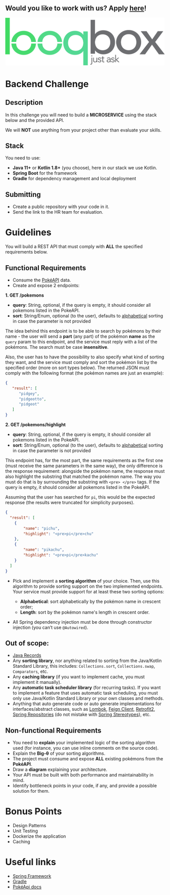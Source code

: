 ## Would you like to work with us? Apply [here](https://looqbox.gupy.io/)!

![Looqbox](logo.png)
# Backend Challenge

## Description

In this challenge you will need to build a **MICROSERVICE** using the stack below and the provided API.

We will **NOT** use anything from your project other than evaluate your skills.

## Stack

You need to use:

- **Java 11+** or **Kotlin 1.8+** (you choose), here in our stack we use Kotlin.
- **Spring Boot** for the framework
- **Gradle** for dependency management and local deployment

## Submitting

- Create a public repository with your code in it.
- Send the link to the HR team for evaluation.

# Guidelines

You will build a REST API that must comply with **ALL** the specified requirements below.

## Functional Requirements

- Consume the [PokéAPI](https://pokeapi.co/docs/v2) data.
- Create and expose 2 endpoints:

**1. GET /pokemons**

- **query**: String, optional, if the query is empty, it should consider all pokemons listed in the PokeAPI.
- **sort**: String/Enum, optional (to the user), defaults to <u>alphabetical</u> sorting in case the parameter is not provided

The idea behind this endpoint is to be able to search by pokémons by their name - the user will send a **part** (any part) of the pokémon **name** as the `query` param to this endpoint, and the service must reply with a list of the pokémons. The search must be case **insensitive**.

Also, the user has to have the possibility to also specify what kind of sorting they want, and the service must comply and sort the pokémon list by the specified order (more on sort types below). The returned JSON must comply with the following format (the pokémon names are just an example):

```JSON
{
   "result": [
      "pidgey",
      "pidgeotto",
      "pidgeot"
   ]
}
```

**2. GET /pokemons/highlight**

- **query**: String, optional, if the query is empty, it should consider all pokemons listed in the PokeAPI.
- **sort**: String/Enum, optional (to the user), defaults to <u>alphabetical</u> sorting in case the parameter is not provided

This endpoint has, for the most part, the same requirements as the first one (must receive the same parameters in the same way), the only difference is the response requirement: alongside the pokémon name, the response must also highlight the substring that matched the pokémon name. The way you must do that is by surrounding the substring with `<pre> </pre>` tags. If the query is empty, it should consider all pokemons listed in the PokeAPI.

Assuming that the user has searched for `pi`, this would be the expected response (the results were truncated for simplicity purposes).

```JSON
{
  "result": [
    {
        "name": "pichu",
        "highlight": "<pre>pi</pre>chu"
    },
    {
        "name": "pikachu",
        "highlight": "<pre>pi</pre>kachu"
    }
  ]
}
```

- Pick and implement a **sorting algorithm** of your choice. Then, use this algorithm to provide sorting support on the two implemented endpoints. Your service must provide support for at least these two sorting options:
  - **Alphabetical**: sort alphabetically by the pokémon name in crescent order;
  - **Length**: sort by the pokémon name's length in crescent order.

- All Spring dependency injection must be done through constructor injection (you can’t use `@Autowired`).

## Out of scope:

- [Java Records](https://www.baeldung.com/java-record-keyword)
- Any **sorting library**, nor anything related to sorting from the Java/Kotlin Standard Library, this includes: `Collections.sort`, `Collections.swap`, `Comparators`, etc.
- Any **caching library** (if you want to implement cache, you must implement it manually).
- Any **automatic task scheduler library** (for recurring tasks). If you want to implement a feature that uses automatic task scheduling, you must only use Java/Kotlin Standard Library or your own classes and methods.
- Anything that auto generate code or auto generate implementations for interfaces/abstract classes, such as [Lombok](https://projectlombok.org/features/all), [Feign Client](https://docs.spring.io/spring-cloud-openfeign/docs/current/reference/html), [Retrofit2](https://square.github.io/retrofit), [Spring Repositories](https://docs.spring.io/spring-data/data-commons/docs/1.6.1.RELEASE/reference/html/repositories.html) (do not mistake with [Spring Stereotypes](http://blog.triadworks.com.br/entendendo-os-stereotypes-do-spring)), etc.

## Non-functional Requirements

- You need to **explain** your implemented logic of the sorting algorithm used (for instance, you can use inline comments on the source code).
- Explain the **Big-θ** of your sorting algorithms.
- The project must consume and expose **ALL** existing pokémons from the **PokéAPI**.
- Draw a **diagram** explaining your architecture.
- Your API must be built with both performance and maintainability in mind.
- Identify bottleneck points in your code, if any, and provide a possible solution for them.

# Bonus Points

- Design Patterns
- Unit Testing
- Dockerize the application
- Caching

# Useful links

- [Spring Framework](https://spring.io/)
- [Gradle](https://gradle.org/)
- [PokéApi docs](https://pokeapi.co/docs/v2)
